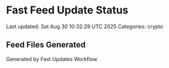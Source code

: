 # Fast Feed Update Status
Last updated: Sat Aug 30 10:32:29 UTC 2025
Categories: crypto

## Feed Files Generated

Generated by Fast Updates Workflow
